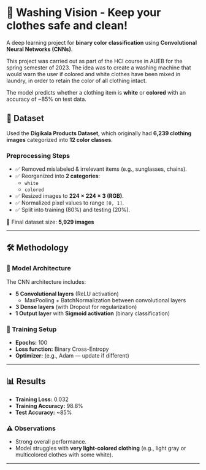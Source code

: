 # 👕 Washing Vision - Keep your clothes safe and clean!

A deep learning project for **binary color classification** using **Convolutional Neural Networks (CNNs)**.  

This project was carried out as part of the HCI course in AUEB for the spring semester of 2023. The idea was to create 
a washing machine that would warn the user if colored and white clothes have been mixed in laundry, in order to 
retain the color of all clothing intact.

The model predicts whether a clothing item is **white** or **colored** with an accuracy of ~85% on test data.  




## 📂 Dataset  

Used the **Digikala Products Dataset**, which originally had **6,239 clothing images** categorized into **12 color classes**.  

### Preprocessing Steps  
- ✅ Removed mislabeled & irrelevant items (e.g., sunglasses, chains).  
- ✅ Reorganized into **2 categories**:  
  - `white`  
  - `colored`  
- ✅ Resized images to **224 × 224 × 3 (RGB)**.  
- ✅ Normalized pixel values to range `[0, 1]`.  
- ✅ Split into training (80%) and testing (20%).  

📌 Final dataset size: **5,929 images**  

---

## 🛠️ Methodology  

### 🔹 Model Architecture  
The CNN architecture includes:  
- **5 Convolutional layers** (ReLU activation)  
  - MaxPooling + BatchNormalization between convolutional layers  
- **3 Dense layers** (with Dropout for regularization)  
- **1 Output layer** with **Sigmoid activation** (binary classification)  

### 🔹 Training Setup  
- **Epochs:** 100  
- **Loss function:** Binary Cross-Entropy  
- **Optimizer:** (e.g., Adam — update if different)  

---

## 📊 Results  

- **Training Loss:** 0.032  
- **Training Accuracy:** 98.8%  
- **Test Accuracy:** ~85%  

### ⚠️ Observations  
- Strong overall performance.  
- Model struggles with **very light-colored clothing** (e.g., light gray or multicolored clothes with some white).  


---
